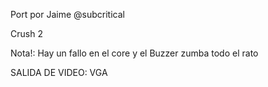 Port por Jaime @subcritical 

Crush 2

Nota!: Hay un fallo en el core y el Buzzer zumba todo el rato

SALIDA DE VIDEO: VGA 
